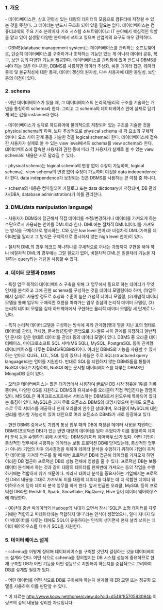 ### 1. 개요

\- 데이타베이스란, 상호 관련성 있는 대량의 데이터의 모음으로 컴퓨터에 저장될 수 있는 것을 뜻한다. 그 데이터는 반드시 구조화 되어 있을 필요는 없다. 데이터베이스는 컴퓨터과학의 주요 기초 분야이자 기초 시스템 소프트웨어이고 IT 분야에서 핵심적인 역할을 맡고 있어 실생활 다양한 분야에서 쓰이고 있으며 산업계의 요구도 매우 강력하다.

\- DBMS(database management system)는 데이터베이스를 관리하는 소프트웨어로, 단순히 데이터베이스를 구축하거나 조작하는 기능만 있는 게 아니라 데이터 공유, 복구, 보안 등의 다양한 기능을 제공한다. 데이터베이스를 관리함에 있어 반드시 DBMS를 써야 하는 것은 아니지만, DBMS를 사용하면 데이터 추상화, 쉬운 데이터 접근, 데이터 중복 및 불규칙성에 대한 통제, 데이터 갱신의 원자성, 다수 사용자에 대한 동일성, 보안 등의 이점이 있다. 


### 2. schema

\- 어떤 데이터베이스가 있을 때, 그 데이터베이스의 논리적/물리적 구조를 기술하는 개념을 통칭하여 schema라 한다. 그리고 그 schema의 데이터베이스 안에 실제로 담기게 되는 값을 instance라 한다.

\- 데이터베이스가 실제로 하드웨어에 물리적으로 저장되어 있는 구조를 기술한 것을 physical schema라 하며, 보다 추상적으로 physical schema 내 각 요소의 구체적 의미나 요소 사이 관계 등을 기술한 것을 logical schema라 한다. 데이터베이스에 접속한 사용자가 실제로 볼 수 있는 view level에서의 schema를 view schema라 한다. 데이터베이스에 접속한 사용자의 권한 등에 따라 각 사용자가 실제로 볼 수 있는 view schema의 내용은 서로 달라질 수 있다. 

\- physical schema는 logical schema의 변경 없이 수정이 가능하며, logical schema는 view schema의 변경 없이 수정이 가능하며 이것을 data independence라 한다. data independence가 보장되는 것은 DBMS를 사용하는 큰 이점 중 하나다.

\- schema의 내용은 컴파일되어 카탈로그 또는 data dictionary에 저장되며, DB 관리자(DBA, database administration)가 이를 관리한다. 

### 3. DML(data manipulation language)

\- 사용자가 DBMS에 접근해서 직접 데이터를 수정/변경하거나 데이터를 가져오게 하는 수단으로서 사용되는 언어를 DML이라 한다. DML에는 절차적 DML(데이터를 가져오는 방식을 구체적으로 명시하는, C와 같은 low level 언어)과 비절차적 DML(가져올 데이터만을 알리고 그 방식은 구체적으로 명시하지 않는 high level 언어)이 있다.

\- 절차적 DML의 경우 레코드 하나하나를 구체적으로 꺼내는 과정까지 구현을 해야 하나 비절차적 DML의 경우에는 그럴 필요가 없어, 비절차적 DML은 일괄처리 기능을 지원하는 query라는 개념을 사용할 수 있다. 


### 4. 데이터 모델과 DBMS

\- 특정 업무 목적의 데이터베이스 구축을 위해 그 업무에서 필요로 하는 데이터가 무엇인지를 분석하고 그에 관한 schema를 구성하는 것을 데이터 모델링이라 하며, (1)업무에서 실제로 사용할 정도로 추상화 수준이 높은 개념적 데이터 모델링, (2)개념적 데이터 모델을 통해 업무의 구체적인 흐름을 따라가는 업무 중심의 논리적 데이터 모델링, (3)논리적 데이터 모델을 실제 하드웨어에서 구현하는 물리적 데이터 모델링 세 단계로 나뉜다.

\- 특히 논리적 데이터 모델을 구성하는 방식에 따라 관계형(행과 열을 지닌 표의 형태로 데이터를 관리), 객체형, 문서형(간단한 문법으로 키-밸류 사이 관계를 지정하되 일반적인 문서와 같은 형태로 데이터를 관리) 등의 데이터 모델이 있다. DBMS 중 오라클 데이터베이스, 마이크로소프트 SQL 서버(MS SQL), MySQL, PostgreSQL 등이 관계형 데이터베이스를 다루는 DBMS(RDBMS)이다. 이러한 DBMS의 기능을 사용할 수 있게 하는 언어로 QUEL, LDL, SQL 등이 있으나 이들은 주로 SQL(structured query language)라는 언어를 지원한다. 반대로 SQL을 지원하지 않는 DBMS들을 통틀어 NoSQL이라고 지칭하며, NoSQL에는 문서형 데이터베이스를 다루는 DBMS인 MongoDB 등이 있다.

\- 오라클 데이터베이스는 많은 대기업에서 사용하여 글로벌 DB 시장 점유율 1위를 기록 중이며, 다양한 OS를 지원하고 DBMS의 유지보수를 오라클이 직접 책임진다는 장점이 있다. MS SQL은 마이크로소프트에서 서비스하는 DBMS로서 윈도우에 특화되어 있다는 특징이 있다. MySQL은 과거 무료 오픈소스 DBMS의 대명사였으며 현재도 오픈소스로 무료 서비스를 제공하나 현재 오라클에 인수된 상태이며, 오라클이 MySQL에 대한 권리를 행사할 가능성이 있어 대안으로 여러 오픈소스 DBMS가 새로 등장하고 있다. 

\- 한편 DBMS 중에서도 기업의 통상 업무 때의 DB에 저장된 데이터 사용을 지원하는 DBMS(프로덕션 DB)가 있는 반면 대량의 데이터를 담아 두었다가 이를 활용하여 데이터 분석 등을 수행하기 위해 사용되는 DBMS(데이터 웨어하우스)가 있다. 어떤 기업이 통상적인 업무에서 사용하는 데이터는 보통 프로덕션 DB에 담겨있는데, 통상적인 업무가 아니라 기업의 차후 의사결정을 위하여 데이터 분석을 수행하기 위하여 기업이 축적한 데이터를 가져와 연구를 할 때 매번 프로덕션 DB에 접근해 데이터를 가져오게 하면 이러한 DB 접근이 프로덕션 DB의 성능 전체에 영향을 줄 수 있다. 프로덕션 DB는 보통 데이터 분석에서 하는 것과 같이 대량의 데이터를 한꺼번에 가져오는 등의 작업을 수행하기에는 적합하지 않기 때문이다. 따라서 데이터 분석을 중요시하는 기업에서는 프로덕션 DB의 내용을 그대로 가져오되 이를 대량의 데이터를 다루는 데 더 적합한 데이터 웨어하우스에 담아 데이터 분석 업무를 하게 한다. 앞서 언급한 오라클, MySQL 등이 프로덕션 DB라면 Redshift, Spark, Snowflake, BigQuery, Hive 등이 데이터 웨어하우스에 해당한다.

\- 00년대 중반 빅데이터와 Hadoop의 시대가 오면서 잠시 'SQL은 소형 데이터를 다루기에만 적합하고 빅데이터에는 적합하지 않다'라는 인식이 생겼었으나, 얼마 지나지 않아 빅데이터를 다루는 데에도 SQL이 유용하다는 인식이 생기면서 현재 널리 쓰이는 데이터 웨어하우스들 다수가 SQL을 지원한다.



### 5. 데이터베이스 설계

\- schema를 어떻게 정의해 데이터베이스를 구축할 것인지 결정하는 것을 데이터베이스 설계라 한다. 어떤 식으로 schema를 정의할지는 DB 시스템 성능에 중요하므로 현재 구축할 DB가 어떤 기능을 어떤 성능으로 지원해야 하는지를 중점적으로 고려하여 DB를 설계할 필요가 있다.

\- 어떤 데이터를 어떤 식으로 DB로 구축해야 하는지 설계할 때 ER 모델 또는 정규화 모델을 사용하여 이를 판단할 수 있다.






\* 이 자료는 <http://www.kocw.net/home/cview.do?cid=d549f8570583094b> 이 링크의 강의 내용을 정리한 자료입니다.